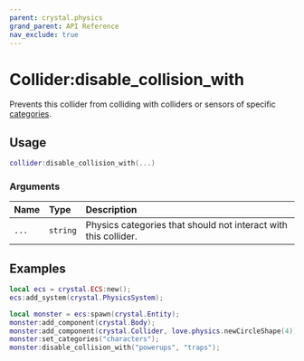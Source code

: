 ```yaml
---
parent: crystal.physics
grand_parent: API Reference
nav_exclude: true
---
```


# Collider:disable_collision_with

Prevents this collider from colliding with colliders or sensors of specific [categories](collider_set_categories).

## Usage

```lua
collider:disable_collision_with(...)
```

### Arguments

| Name  | Type     | Description                                                     |
| :---- | :------- | :-------------------------------------------------------------- |
| `...` | `string` | Physics categories that should not interact with this collider. |

## Examples

```lua
local ecs = crystal.ECS:new();
ecs:add_system(crystal.PhysicsSystem);

local monster = ecs:spawn(crystal.Entity);
monster:add_component(crystal.Body);
monster:add_component(crystal.Collider, love.physics.newCircleShape(4));
monster:set_categories("characters");
monster:disable_collision_with("powerups", "traps");
```
